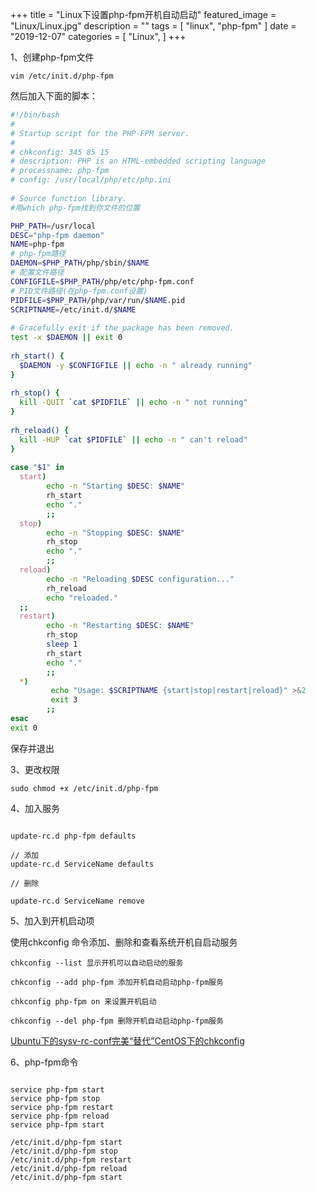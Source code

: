 +++
title = "Linux下设置php-fpm开机自动启动"
featured_image = "Linux/Linux.jpg"
description = ""
tags = [
    "linux",
    "php-fpm"
]
date = "2019-12-07"
categories = [
    "Linux",
]
+++

1、创建php-fpm文件
```
vim /etc/init.d/php-fpm
```
然后加入下面的脚本：
```bash
#!/bin/bash
#
# Startup script for the PHP-FPM server.
#
# chkconfig: 345 85 15
# description: PHP is an HTML-embedded scripting language
# processname: php-fpm
# config: /usr/local/php/etc/php.ini
 
# Source function library.
#用which php-fpm找到你文件的位置

PHP_PATH=/usr/local   
DESC="php-fpm daemon"
NAME=php-fpm
# php-fpm路径
DAEMON=$PHP_PATH/php/sbin/$NAME
# 配置文件路径
CONFIGFILE=$PHP_PATH/php/etc/php-fpm.conf
# PID文件路径(在php-fpm.conf设置)
PIDFILE=$PHP_PATH/php/var/run/$NAME.pid
SCRIPTNAME=/etc/init.d/$NAME
 
# Gracefully exit if the package has been removed.
test -x $DAEMON || exit 0
 
rh_start() {
  $DAEMON -y $CONFIGFILE || echo -n " already running"
}
 
rh_stop() {
  kill -QUIT `cat $PIDFILE` || echo -n " not running"
}
 
rh_reload() {
  kill -HUP `cat $PIDFILE` || echo -n " can't reload"
}
 
case "$1" in
  start)
        echo -n "Starting $DESC: $NAME"
        rh_start
        echo "."
        ;;
  stop)
        echo -n "Stopping $DESC: $NAME"
        rh_stop
        echo "."
        ;;
  reload)
        echo -n "Reloading $DESC configuration..."
        rh_reload
        echo "reloaded."
  ;;
  restart)
        echo -n "Restarting $DESC: $NAME"
        rh_stop
        sleep 1
        rh_start
        echo "."
        ;;
  *)
         echo "Usage: $SCRIPTNAME {start|stop|restart|reload}" >&2
         exit 3
        ;;
esac
exit 0
```
保存并退出

3、更改权限
```
sudo chmod +x /etc/init.d/php-fpm
```
4、加入服务

```

update-rc.d php-fpm defaults
 
// 添加
update-rc.d ServiceName defaults
 
// 删除
 
update-rc.d ServiceName remove
```
5、加入到开机启动项

使用chkconfig 命令添加、删除和查看系统开机自启动服务
```
chkconfig --list 显示开机可以自动启动的服务 

chkconfig --add php-fpm 添加开机自动启动php-fpm服务 

chkconfig php-fpm on 来设置开机启动

chkconfig --del php-fpm 删除开机自动启动php-fpm服务
```

[Ubuntu下的sysv-rc-conf完美“替代”CentOS下的chkconfig](/linux/ubuntu%E4%B8%8B%E7%9A%84sysv-rc-conf%E5%AE%8C%E7%BE%8E%E6%9B%BF%E4%BB%A3centos%E4%B8%8B%E7%9A%84chkconfig/)

6、php-fpm命令
```

service php-fpm start
service php-fpm stop
service php-fpm restart
service php-fpm reload
service php-fpm start

/etc/init.d/php-fpm start
/etc/init.d/php-fpm stop
/etc/init.d/php-fpm restart
/etc/init.d/php-fpm reload
/etc/init.d/php-fpm start
```
